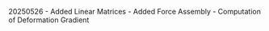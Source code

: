20250526 - Added Linear Matrices
         - Added Force Assembly
         - Computation of Deformation Gradient